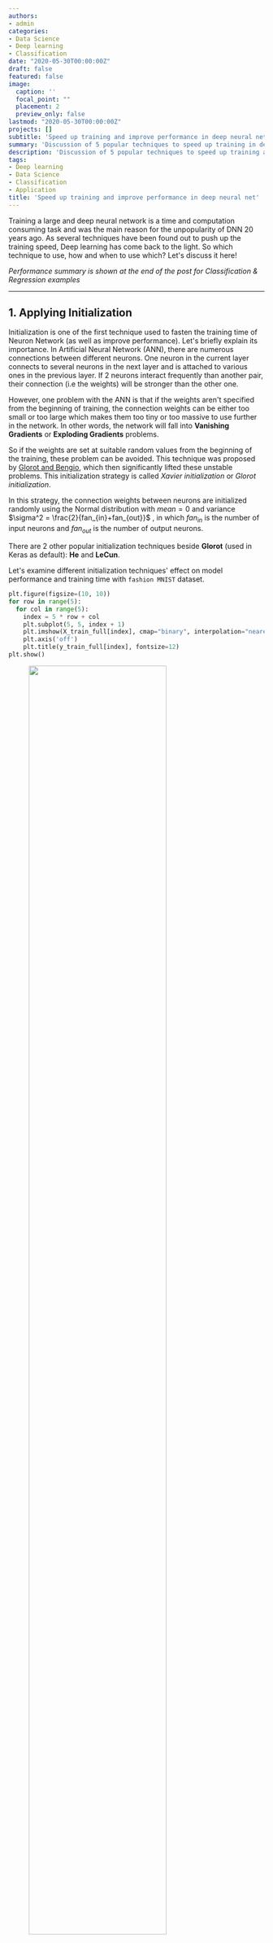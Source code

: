 ```yaml
---
authors:
- admin
categories:
- Data Science
- Deep learning
- Classification
date: "2020-05-30T00:00:00Z"
draft: false
featured: false
image:
  caption: ''
  focal_point: ""
  placement: 2
  preview_only: false
lastmod: "2020-05-30T00:00:00Z"
projects: []
subtitle: 'Speed up training and improve performance in deep neural net. Part 1: Initialization, Activation function and Batch Normalization/Gradient Clipping'
summary: 'Discussion of 5 popular techniques to speed up training in deep neural net (Initialization, Activation function and Batch Normalization/Gradient Clipping) using TensoFlow'
description: 'Discussion of 5 popular techniques to speed up training and improve performance in deep neural net (Initialization, Activation function and Batch Normalization/Gradient Clipping) using TensoFlow'
tags:
- Deep learning
- Data Science
- Classification
- Application
title: 'Speed up training and improve performance in deep neural net'
---
```


Training a large and deep neural network is a time and computation consuming task and was the main reason for the unpopularity of DNN 20 years ago. As several techniques have been found out to push up the training speed, Deep learning has come back to the light. So which technique to use, how and when to use which? Let's discuss it here! 

*Performance summary is shown at the end of the post for Classification & Regression examples*

---

## 1. Applying Initialization 

Initialization is one of the first technique used to fasten the training time of Neuron Network (as well as improve performance). Let's briefly explain its importance. In Artificial Neural Network (ANN), there are numerous connections between different neurons. One neuron in the current layer connects to several neurons in the next layer and is attached to various ones in the previous layer. If 2 neurons interact frequently than another pair, their connection (i.e the weights) will be stronger than the other one. 

However, one problem with the ANN is that if the weights aren't specified from the beginning of training, the connection weights can be either too small or too large which makes them too tiny or too massive to use further in the network. In other words, the network will fall into **Vanishing Gradients** or **Exploding Gradients** problems.

So if the weights are set at suitable random values from the beginning of the training, these problem can be avoided. This technique was proposed by [Glorot and Bengio](http://www.jmlr.org/proceedings/papers/v9/glorot10a/glorot10a.pdf), which then significantly lifted these unstable problems. This initialization strategy is called *Xavier initialization* or *Glorot initialization*.

In this strategy, the connection weights between neurons are initialized randomly using the Normal distribution with $mean=0$ and variance $\sigma^2 = \frac{2}{fan_{in}+fan_{out}}$ , in which $fan_{in}$ is the number of input neurons and $fan_{out}$ is the number of output neurons.

There are 2 other popular initialization techniques beside **Glorot** (used in Keras as default): **He** and **LeCun**. 

Let's examine different initialization techniques' effect on model performance and training time with ```fashion MNIST``` dataset.

```python
plt.figure(figsize=(10, 10))
for row in range(5):
  for col in range(5):
    index = 5 * row + col
    plt.subplot(5, 5, index + 1)
    plt.imshow(X_train_full[index], cmap="binary", interpolation="nearest")
    plt.axis('off')
    plt.title(y_train_full[index], fontsize=12)
plt.show()
```
<figure>
  <img src="fashion_set.png" alt="" style="width:80%">
  <figcaption>Here is the example of Fashion MNIST, in which the predictors are a set of values in the shape of [28,28] representing the image; and the target value is 10 types of cloth and shoes (denoted from 0 to 9)</figcaption>
</figure>

First, let's start with the default setting of Keras on a network consisting of 5 hidden layers and 300, 100, 50, 50, 50 neurons each.

```python
tf.random.set_seed(50)
np.random.seed(50)

model_default = keras.models.Sequential()
model_default.add(keras.layers.Flatten(input_shape=[28, 28]))
for n_layers in (300, 100, 50, 50, 50):
  model_default.add(keras.layers.Dense(n_layers, activation ='relu'))
model_default.add(keras.layers.Dense(10, activation='softmax'))
    
model_default.compile(loss="sparse_categorical_crossentropy",
                      optimizer=keras.optimizers.SGD(lr=1e-3),
                      metrics=["accuracy"])

start_time = time.time()
history = model_default.fit(X_train_full, y_train_full, epochs=20, validation_split=0.1)
print("--- %s seconds ---" % (time.time() - start_time))
```
Result
```python
# Show the highest accuracy epoch
Epoch 20/20
1688/1688 [==============================] - 5s 3ms/step - loss: 0.4185 - accuracy: 0.8526 - val_loss: 0.4256 - val_accuracy: 0.8518
--- 99.03307843208313 seconds ---
```
The train set reached 85.26% accuracy and Val set reached 85.18% within 99.3 seconds. If ```activation ='relu'``` is not set (i.e. no Activation function in the hidden layers), the accuracy is 85.32% and 84.95% respectively with 104.5 seconds needed to train on.

Comparing this with weight initialization to all Zeros and all Ones:
```python
# Zeros initialization
Epoch 20/20
1688/1688 [==============================] - 3s 2ms/step - loss: 2.3026 - accuracy: 0.1008 - val_loss: 2.3028 - val_accuracy: 0.0925
--- 69.43926930427551 seconds ---

# Ones initialization
Epoch 20/20
1688/1688 [==============================] - 3s 2ms/step - loss: 2.3026 - accuracy: 0.1008 - val_loss: 2.3028 - val_accuracy: 0.0925
--- 67.2280786037445 seconds ---
```
The performance in both cases is much worse and actually the model stopped improving from 5th epoch.

Another Initialization that can be considered to use is ```He Initialization```,  enabling in Keras by adding ```kernel_initializer="he_normal"``` argument to the hidden layers.

Result
```python
# Show the highest accuracy epoch
Epoch 20/20
1688/1688 [==============================] - 5s 3ms/step - loss: 0.3780 - accuracy: 0.8672 - val_loss: 0.3924 - val_accuracy: 0.8637
--- 99.76096153259277 seconds ---
```
The accuracy actually improved but the running time was half a second slower than **Glorot Initialization**

There are also discussions about the performance of **normal distribution** and **uniform distribution** in initialization technique, but there is indeed no one shows better performance than the other one. The result of ```init = keras.initializers.VarianceScaling(scale=2.,mode='fan_avg',distribution='uniform')``` does not improve for this data set (Train set accuracy: 87.05%, Val set: 86.27% and took 100.82 seconds to run)

## 2. Get along with the right Activation function
Choosing an unfit activation function is one of the reasons leading to poor model performance. ```sigmoid``` might be a good choice but I prefer to use **SELU, ReLU, or its variants** instead.

Let's talk about **ReLU** first. Simply saying, if the value is larger than 0, the function returns the value itself; else it returns 0. This activation is fast to compute but in return there will be a case that it stops outputting anything other than 0 (i.e neurons were died). This issue usually happens in case of a large learning rate. 

<figure>
  <img src="relu_and_lrelu.png" alt="" style="width:100%">
  <figcaption>ReLU, Leaky ReLU and SELU</figcaption>
</figure>

Some of the solutions for this problem is to use alternative versions of ReLU: **LeakyReLU, Randomized LeakyReLU or Scaled ReLU (SELU)**.

With **LeakyReLU**:
```python
if x>0:
  return x
else:
  return ax
```
in which a is $\alpha$, the slope of the $x$ given $x<0$. $\alpha$ is usually set at 0.01, serving as a small leak (that's why this technique is called LeakyReLU). Using $\alpha$ helps to stop the dying problem (i.e. slope=0).

In case of **Randomized LeakyReLU**, $\alpha$ is selected randomly given a range. This method can reduce the Overfitting issue but requires more running time due to extra computation.

One of the outperformed activation function for DNN is **Scaled ReLU (SELU)**. 

```python
if x>0:
  return Lambda*x
else:
  return Lambda*(alpha*exp(x)-alpha)
```

In this function, each layer outputs' mean is 0 and standard deviation is 1. Note when using this activation function:
- [x] It must be used with ```kernel_initializer="lecun_normal"```
- [x] The input features must be standardized
- [x] The NN's architecture must be sequential

Let's try different Activation functions on the ```fashion MNIST``` dataset.

Result of **LeakyReLU**
```python
# Show the highest accuracy epoch
Epoch 20/20
1688/1688 [==============================] - 5s 3ms/step - loss: 0.3791 - accuracy: 0.8670 - val_loss: 0.3910 - val_accuracy: 0.8615
--- 101.87710905075073 seconds ---
```

Result of **Randomized LeakyReLU**

```python
# Show the highest accuracy epoch
Epoch 20/20
1688/1688 [==============================] - 6s 3ms/step - loss: 0.3779 - accuracy: 0.8667 - val_loss: 0.3918 - val_accuracy: 0.8630
--- 113.58738899230957 seconds ---
```
Result of **SELU**

```python
# Show the highest accuracy epoch
Epoch 19/20
1688/1688 [==============================] - 5s 3ms/step - loss: 0.3526 - accuracy: 0.8763 - val_loss: 0.3755 - val_accuracy: 0.8647
--- 106.25733232498169 seconds ---
```
**SELU** seems to achieve slightly better performance over ReLU and its variants but the speed is slower (as expected).

{{< hl >}}**If the NN performs relatively well at a low learning rate, ReLU is an optimal choice given the fastest training time. In case of the deep NN, SELU is an excellent try.**{{< /hl >}}

Detailed explanation about these activations can be found in here: [ReLU](http://www.jmlr.org/proceedings/papers/v9/glorot10a/glorot10a.pdf), [LeakyReLU, Randomized LeakyReLU](https://arxiv.org/abs/1505.00853) and [SELU](https://arxiv.org/abs/1706.02515)

## 3. Batch Normalization
To ensure Vanishing/Exploding Gradients problems do not happen again during training (as Initialization and Activation function can help reduce these issues at the beginning of the training), **Batch Normalization** is implemented.

**Batch Normalization** zeros centers and normalizes each input, then scales and shifts the result using 1 parameter vector for scaling and 1 for shifting. This technique evaluates the $mean$ and $standard deviation$ of the input over the current mini-batch and repeats this calculation across all mini-batches of the training set. $\mu$ and $\sigma$ are estimated during training but only used after training.

The vector of input means $\mu$ and vector of input standard devition $\sigma$ will become non-trainable parameters (i.e. untouchable by backpropagation) and be used to compute the moving averages at the end of the training. Subsequently, these final parameters will be used to normalize new data to make prediction.

If using **Batch Normalization**, the input data will not need to be standardized prior training.

```python
tf.random.set_seed(50)
np.random.seed(50)

model_default = keras.models.Sequential()
model_default.add(keras.layers.Flatten(input_shape=[28, 28]))
for n_layers in (300, 100, 50, 50, 50):
  model_default.add(keras.layers.BatchNormalization())
  model_default.add(keras.layers.Dense(n_layers, activation ='relu', kernel_initializer="he_normal"))
model_default.add(keras.layers.Dense(10, activation='softmax'))
    
model_default.compile(loss="sparse_categorical_crossentropy",
                      optimizer=keras.optimizers.SGD(lr=1e-3),
                      metrics=["accuracy"])

start_time = time.time()
history = model_default.fit(X_train_full, y_train_full, epochs=20, validation_split=0.1)
print("--- %s seconds ---" % (time.time() - start_time))
```
Result
```python
# Show the highest accuracy epoch
Epoch 20/20
1688/1688 [==============================] - 8s 5ms/step - loss: 0.3799 - accuracy: 0.8645 - val_loss: 0.3571 - val_accuracy: 0.8685
--- 167.6186249256134 seconds ---
```
Obviously, training is slower in **Batch Normalization** given more computations during training but in contrast, in **Batch Normalization**, the model convergences faster so fewer epoches are needed to reach the same performance.

{{% alert warning %}}
Batch Normalization is strictly implemented in Recurrent NN
{{% /alert %}}

## 4. Gradient Clipping
As **Batch Normalization** is recommended not to use with Recurrent NN, **Gradient Clipping** is the alternative choice for RNN.

Details about [Gradient Clipping](https://arxiv.org/abs/1211.5063)

---

## Summary of the result of Classification task with Fashion MNIST dataset

| Initialization | Activation fuction | Train set accuracy | Val set accuracy | Running time (seconds) |
| ------ |:------:|:------------------:|:----------------:| :----------------------:|
| Glorot - Zeros/Ones | ReLU | 10.08% | 9.25% | 69.43/67.22 |
| Glorot | None | 85.32% | 84.95% | 104.5 |
| Glorot - Normal Dist | ReLU | 85.26%      |   85.18% | 99.03 |
| He - Normal Dist | ReLU | 86.72%      |    86.37% | 99.76 |
| He - Uniform  Dist | ReLU | 87.05%      |    86.27% | 100.82 |
| He - Normal  Dist | Leaky ReLU | 86.7%      |    86.15% | 101.87 |
| He - Normal  Dist | Randomized LeakyReLU | 86.67%      |    86.3% | 113.58 |
| LeCun | SELU | 87.63%      |    86.47% | 106.25 |
| Batch normalization He - Normal  Dist | ReLU | 86.45%      |    86.85% | 167.618 |

## Summary of the result of Regression task with California housing dataset

| Initialization | Activation fuction | Train set MSE | Val set MSE | Running time (seconds) |
| ------ |:------:|:------------------:|:----------------:| :----------------------:|
| Glorot | None | 0.3985 | 0.3899 | 9.34 |
| Glorot - Normal Dist | ReLU | 0.3779 |  0.3819 | 9.36 |
| He - Normal Dist | ReLU | 0.3517 |  0.35 | 9.19 |
| He - Normal  Dist | Leaky ReLU | 0.3517   |   0.35 | 9.48 |
| He - Normal  Dist | Randomized LeakyReLU | 0.3517  | 0.35 | 10.71 |
| LeCun | SELU | 0.3423  |  0.326 | 9.38 |
| Batch normalization He - Normal  Dist | ReLU | 0.4365 | 0.5728 | 13.64 |

MSE of Train and Validation set

<figure>
  <img src="MSE.png" alt="" style="width:100%">
  <figcaption></figcaption>
</figure>

<figure>
  <img src="regression_BN.png" alt="" style="width:35%">
  <figcaption>Fashion MNIST consists of image on 10 types of fashion</figcaption>
</figure>

{{% alert note %}}
These performances are subject to change depending on the dataset and NN's architecture
{{% /alert %}}

# Final thoughts on this part :high_brightness:
- Glorot Initialization is the good starting point for most of the cases. He Initialization technique sometimes performs better than Glorot (slower in the above Classification example while faster in Regression example).
- ReLU or Leaky ReLU are great choices if running time is the priority.
- ReLU should be avoided if high Learning rate is used.
- SELU is the good choice for complex dataset and deep neural network but might be traded off by running time. However, if the NN's architecture does not allow *self-normalization*, use ELU instead of SELU.
- SELU and Batch Normalization cannot be applied in RNN. Gradient Clipping is the alternative strategy for Batch Normalization in RNN.

-----

## 5. Transfer Learning
Another important technique too improve the performance of DNN is **Transfer Learning**, using pretrained layers to train similar new task. There is much to say about this technique and it will be covered in another post.

Source code can be accessed [here](https://github.com/geniusnhu/DNN-Improvement/blob/master/Improve_DNN_performance.ipynb)

---
Reference:

1. Glorot, X., & Bengio, Y. (2010). Understanding the difficulty of training deep feedforward neural networks. PMLR
2. He, K., Zhang, X., Ren,S., & Sun, J. (2015). Delving Deep into Rectifiers: Surpassing Human-Level Performance on ImageNet Classification. In Proceedings of the 2015 IEEE International Conference on Computer Vision (ICCV)
3. Geron, A. (2019). Hands-On Machine Learning with Scikit-Learn, Keras, and TensorFlow. O'Reilly Media, Inc.,
4. Xu, B., Wang, N., Chen, T., & Li, M. (2015). Empirical Evaluation of Rectified Activations in Convolutional Network. Retrieved from https://arxiv.org/abs/1505.00853 on May 5, 2020.
5. Klambauer, G., Unterthiner, T., Mayr, A., & Hochreiter, S. (2017). Self-Normalizing Neural Networks. Advances in Neural Information Processing Systems 30 (NIPS 2017)